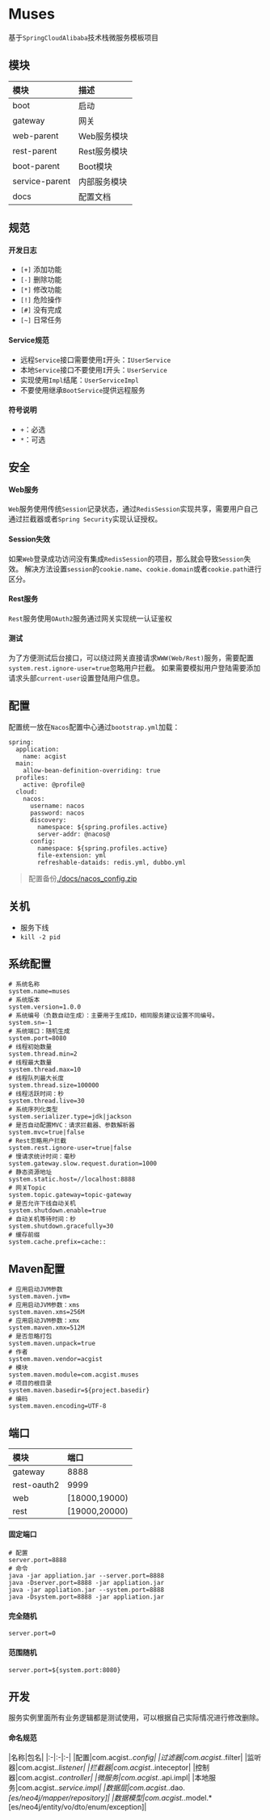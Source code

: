 # Muses

基于`SpringCloudAlibaba`技术栈微服务模板项目

## 模块

|模块|描述|
|:-|:-|
|boot|启动|
|gateway|网关|
|web-parent|Web服务模块|
|rest-parent|Rest服务模块|
|boot-parent|Boot模块|
|service-parent|内部服务模块|
|docs|配置文档|

## 规范

#### 开发日志

* `[+]` 添加功能
* `[-]` 删除功能
* `[*]` 修改功能
* `[!]` 危险操作
* `[#]` 没有完成
* `[~]` 日常任务

#### Service规范

* 远程`Service`接口需要使用`I`开头：`IUserService`
* 本地`Service`接口不要使用`I`开头：`UserService`
* 实现使用`Impl`结尾：`UserServiceImpl`
* 不要使用继承`BootService`提供远程服务

#### 符号说明

* `+`：必选
* `*`：可选

## 安全

#### Web服务

`Web`服务使用传统`Session`记录状态，通过`RedisSession`实现共享，需要用户自己通过拦截器或者`Spring Security`实现认证授权。

#### Session失效

如果`Web`登录成功访问没有集成`RedisSession`的项目，那么就会导致`Session`失效。
解决方法设置`session`的`cookie.name`、`cookie.domain`或者`cookie.path`进行区分。

#### Rest服务

`Rest`服务使用`OAuth2`服务通过网关实现统一认证鉴权

#### 测试

为了方便测试后台接口，可以绕过网关直接请求`WWW(Web/Rest)`服务，需要配置`system.rest.ignore-user=true`忽略用户拦截。
如果需要模拟用户登陆需要添加请求头部`current-user`设置登陆用户信息。

## 配置

配置统一放在`Nacos`配置中心通过`bootstrap.yml`加载：

```
spring:
  application:
    name: acgist
  main:
    allow-bean-definition-overriding: true
  profiles:
    active: @profile@
  cloud:
    nacos:
      username: nacos
      password: nacos
      discovery:
        namespace: ${spring.profiles.active}
        server-addr: @nacos@
      config:
        namespace: ${spring.profiles.active}
        file-extension: yml
        refreshable-dataids: redis.yml, dubbo.yml
```

> 配置备份[./docs/nacos_config.zip](./docs/nacos_config.zip)

## 关机

* 服务下线
* `kill -2 pid`

## 系统配置

```
# 系统名称
system.name=muses
# 系统版本
system.version=1.0.0
# 系统编号（负数自动生成）：主要用于生成ID，相同服务建议设置不同编号。
system.sn=-1
# 系统端口：随机生成
system.port=8080
# 线程初始数量
system.thread.min=2
# 线程最大数量
system.thread.max=10
# 线程队列最大长度
system.thread.size=100000
# 线程活跃时间：秒
system.thread.live=30
# 系统序列化类型
system.serializer.type=jdk|jackson
# 是否自动配置MVC：请求拦截器、参数解析器
system.mvc=true|false
# Rest忽略用户拦截
system.rest.ignore-user=true|false
# 慢请求统计时间：毫秒
system.gateway.slow.request.duration=1000
# 静态资源地址
system.static.host=//localhost:8888
# 网关Topic
system.topic.gateway=topic-gateway
# 是否允许下线自动关机
system.shutdown.enable=true
# 自动关机等待时间：秒
system.shutdown.gracefully=30
# 缓存前缀
system.cache.prefix=cache::
```

## Maven配置

```
# 应用启动JVM参数
system.maven.jvm=
# 应用启动JVM参数：xms
system.maven.xms=256M
# 应用启动JVM参数：xmx
system.maven.xmx=512M
# 是否忽略打包
system.maven.unpack=true
# 作者
system.maven.vendor=acgist
# 模块
system.maven.module=com.acgist.muses
# 项目的根目录
system.maven.basedir=${project.basedir}
# 编码
system.maven.encoding=UTF-8
```

## 端口

|模块|端口|
|:-|:-|
|gateway|8888|
|rest-oauth2|9999|
|web|[18000,19000)|
|rest|[19000,20000)|

#### 固定端口

```
# 配置
server.port=8888
# 命令
java -jar appliation.jar --server.port=8888
java -Dserver.port=8888 -jar appliation.jar
java -jar appliation.jar --system.port=8888
java -Dsystem.port=8888 -jar appliation.jar
```

#### 完全随机

```
server.port=0
```

#### 范围随机

```
server.port=${system.port:8080}
```

## 开发

服务实例里面所有业务逻辑都是测试使用，可以根据自己实际情况进行修改删除。

#### 命名规范

|名称|包名|
|:-|:-|:-|
|配置|com.acgist.*.config|
|过滤器|com.acgist.*.filter|
|监听器|com.acgist.*.listener|
|拦截器|com.acgist.*.inteceptor|
|控制器|com.acgist.*.controller|
|微服务|com.acgist.*.api.impl|
|本地服务|com.acgist.*.service.impl|
|数据层|com.acgist.*.dao.*[es/neo4j/mapper/repository]|
|数据模型|com.acgist.*.model.*[es/neo4j/entity/vo/dto/enum/exception]|
